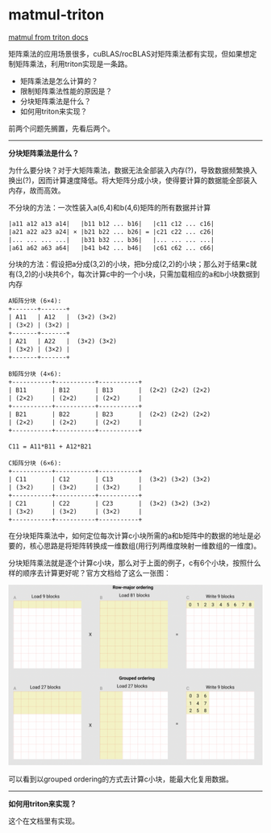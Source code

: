# matmul-triton

[matmul from triton docs](https://triton-lang.org/main/getting-started/tutorials/03-matrix-multiplication.html#sphx-glr-getting-started-tutorials-03-matrix-multiplication-py)

矩阵乘法的应用场景很多，cuBLAS/rocBLAS对矩阵乘法都有实现，但如果想定制矩阵乘法，利用triton实现是一条路。

* 矩阵乘法是怎么计算的？
* 限制矩阵乘法性能的原因是？
* 分块矩阵乘法是什么？
* 如何用triton来实现？

前两个问题先搁置，先看后两个。

---

**分块矩阵乘法是什么？**

为什么要分块？对于大矩阵乘法，数据无法全部装入内存(?)，导致数据频繁换入换出(?)，因而计算速度降低。将大矩阵分成小块，使得要计算的数据能全部装入内存，故而高效。

不分块的方法：一次性装入a(6,4)和b(4,6)矩阵的所有数据并计算

```
|a11 a12 a13 a14|   |b11 b12 ... b16|   |c11 c12 ... c16|
|a21 a22 a23 a24| × |b21 b22 ... b26| = |c21 c22 ... c26|
|... ... ... ...|   |b31 b32 ... b36|   |... ... ... ...|
|a61 a62 a63 a64|   |b41 b42 ... b46|   |c61 c62 ... c66|
```

分块的方法：假设把a分成(3,2)的小块，把b分成(2,2)的小块；那么对于结果c就有(3,2)的小块共6个，每次计算c中的一个小块，只需加载相应的a和b小块数据到内存

```
A矩阵分块 (6×4):
+-------+-------+
| A11   | A12   |  (3×2) (3×2)
| (3×2) | (3×2) |
+-------+-------+
| A21   | A22   |  (3×2) (3×2)
| (3×2) | (3×2) |
+-------+-------+

B矩阵分块 (4×6):  
+-----------+-----------+-----------+
| B11       | B12       | B13       |  (2×2) (2×2) (2×2)
| (2×2)     | (2×2)     | (2×2)     |
+-----------+-----------+-----------+
| B21       | B22       | B23       |  (2×2) (2×2) (2×2)
| (2×2)     | (2×2)     | (2×2)     |
+-----------+-----------+-----------+

C11 = A11*B11 + A12*B21

C矩阵分块 (6×6):  
+-----------+-----------+-----------+
| C11       | C12       | C13       |  (3×2) (3×2) (3×2)
| (3×2)     | (3×2)     | (3×2)     |
+-----------+-----------+-----------+
| C21       | C22       | C23       |  (3×2) (3×2) (3×2)
| (3×2)     | (3×2)     | (3×2)     |
+-----------+-----------+-----------+
```

在分块矩阵乘法中，如何定位每次计算c小块所需的a和b矩阵中的数据的地址是必要的，核心思路是将矩阵转换成一维数组(用行列两维度映射一维数组的一维度)。

分块矩阵乘法就是逐个计算c小块，那么对于上面的例子，c有6个小块，按照什么样的顺序去计算更好呢？官方文档给了这么一张图：

![1755747591320](image/matmul-triton/1755747591320.png)

可以看到以grouped ordering的方式去计算c小块，能最大化复用数据。

---

**如何用triton来实现？**

这个在文档里有实现。
